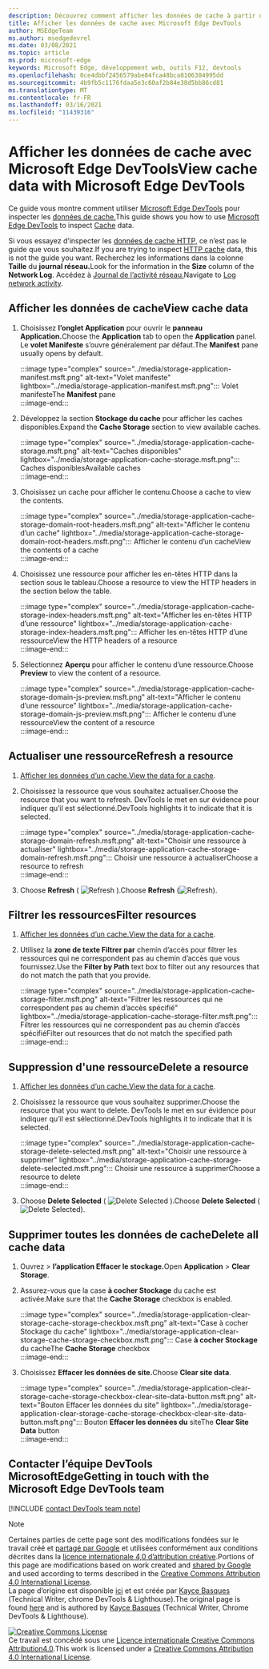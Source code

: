 ```yaml
---
description: Découvrez comment afficher les données de cache à partir du panneau Application de Microsoft Edge DevTools.
title: Afficher les données de cache avec Microsoft Edge DevTools
author: MSEdgeTeam
ms.author: msedgedevrel
ms.date: 03/08/2021
ms.topic: article
ms.prod: microsoft-edge
keywords: Microsoft Edge, développement web, outils F12, devtools
ms.openlocfilehash: 0ce4dbbf2456579abe84fca48bca8106384995dd
ms.sourcegitcommit: 4b9fb5c1176fdaa5e3c60af2b84e38d5bb86cd81
ms.translationtype: MT
ms.contentlocale: fr-FR
ms.lasthandoff: 03/16/2021
ms.locfileid: "11439316"
---
```

<!-- Copyright Kayce Basques 

   Licensed under the Apache License, Version 2.0 (the "License");
   you may not use this file except in compliance with the License.
   You may obtain a copy of the License at

       https://www.apache.org/licenses/LICENSE-2.0

   Unless required by applicable law or agreed to in writing, software
   distributed under the License is distributed on an "AS IS" BASIS,
   WITHOUT WARRANTIES OR CONDITIONS OF ANY KIND, either express or implied.
   See the License for the specific language governing permissions and
   limitations under the License.  -->

# <a name="view-cache-data-with-microsoft-edge-devtools"></a><span data-ttu-id="ac372-104">Afficher les données de cache avec Microsoft Edge DevTools</span><span class="sxs-lookup"><span data-stu-id="ac372-104">View cache data with Microsoft Edge DevTools</span></span>  

<span data-ttu-id="ac372-105">Ce guide vous montre comment utiliser [Microsoft Edge DevTools][MicrosoftEdgeDevTools] pour inspecter les [données de cache.][MDNCache]</span><span class="sxs-lookup"><span data-stu-id="ac372-105">This guide shows you how to use [Microsoft Edge DevTools][MicrosoftEdgeDevTools] to inspect [Cache][MDNCache] data.</span></span>  

<span data-ttu-id="ac372-106">Si vous essayez d’inspecter les [données de cache HTTP,][MDNHTTPCaching] ce n’est pas le guide que vous souhaitez.</span><span class="sxs-lookup"><span data-stu-id="ac372-106">If you are trying to inspect [HTTP cache][MDNHTTPCaching] data, this is not the guide you want.</span></span>  <span data-ttu-id="ac372-107">Recherchez les informations dans la colonne **Taille** du **journal réseau.**</span><span class="sxs-lookup"><span data-stu-id="ac372-107">Look for the information in the **Size** column of the **Network Log**.</span></span>  <span data-ttu-id="ac372-108">Accédez à [Journal de l’activité réseau.][DevtoolsNetworkLogActivity]</span><span class="sxs-lookup"><span data-stu-id="ac372-108">Navigate to [Log network activity][DevtoolsNetworkLogActivity].</span></span>  

## <a name="view-cache-data"></a><span data-ttu-id="ac372-109">Afficher les données de cache</span><span class="sxs-lookup"><span data-stu-id="ac372-109">View cache data</span></span>  

1.  <span data-ttu-id="ac372-110">Choisissez **l’onglet Application** pour ouvrir le **panneau Application.**</span><span class="sxs-lookup"><span data-stu-id="ac372-110">Choose the **Application** tab to open the **Application** panel.</span></span>  <span data-ttu-id="ac372-111">Le **volet Manifeste** s’ouvre généralement par défaut.</span><span class="sxs-lookup"><span data-stu-id="ac372-111">The **Manifest** pane usually opens by default.</span></span>  
    
    :::image type="complex" source="../media/storage-application-manifest.msft.png" alt-text="Volet manifeste" lightbox="../media/storage-application-manifest.msft.png":::
       <span data-ttu-id="ac372-113">Volet  manifeste</span><span class="sxs-lookup"><span data-stu-id="ac372-113">The **Manifest** pane</span></span>  
    :::image-end:::  
    
1.  <span data-ttu-id="ac372-114">Développez la section **Stockage du cache** pour afficher les caches disponibles.</span><span class="sxs-lookup"><span data-stu-id="ac372-114">Expand the **Cache Storage** section to view available caches.</span></span>  
    
    :::image type="complex" source="../media/storage-application-cache-storage.msft.png" alt-text="Caches disponibles" lightbox="../media/storage-application-cache-storage.msft.png":::
       <span data-ttu-id="ac372-116">Caches disponibles</span><span class="sxs-lookup"><span data-stu-id="ac372-116">Available caches</span></span>  
    :::image-end:::  
    
1.  <span data-ttu-id="ac372-117">Choisissez un cache pour afficher le contenu.</span><span class="sxs-lookup"><span data-stu-id="ac372-117">Choose a cache to view the contents.</span></span>  
    
    :::image type="complex" source="../media/storage-application-cache-storage-domain-root-headers.msft.png" alt-text="Afficher le contenu d’un cache" lightbox="../media/storage-application-cache-storage-domain-root-headers.msft.png":::
       <span data-ttu-id="ac372-119">Afficher le contenu d’un cache</span><span class="sxs-lookup"><span data-stu-id="ac372-119">View the contents of a cache</span></span>  
    :::image-end:::  
    
1.  <span data-ttu-id="ac372-120">Choisissez une ressource pour afficher les en-têtes HTTP dans la section sous le tableau.</span><span class="sxs-lookup"><span data-stu-id="ac372-120">Choose a resource to view the HTTP headers in the section below the table.</span></span>  
    
    :::image type="complex" source="../media/storage-application-cache-storage-index-headers.msft.png" alt-text="Afficher les en-têtes HTTP d’une ressource" lightbox="../media/storage-application-cache-storage-index-headers.msft.png":::
       <span data-ttu-id="ac372-122">Afficher les en-têtes HTTP d’une ressource</span><span class="sxs-lookup"><span data-stu-id="ac372-122">View the HTTP headers of a resource</span></span>  
    :::image-end:::  
    
1.  <span data-ttu-id="ac372-123">Sélectionnez **Aperçu** pour afficher le contenu d’une ressource.</span><span class="sxs-lookup"><span data-stu-id="ac372-123">Choose **Preview** to view the content of a resource.</span></span>  
    
    :::image type="complex" source="../media/storage-application-cache-storage-domain-js-preview.msft.png" alt-text="Afficher le contenu d’une ressource" lightbox="../media/storage-application-cache-storage-domain-js-preview.msft.png":::
       <span data-ttu-id="ac372-125">Afficher le contenu d’une ressource</span><span class="sxs-lookup"><span data-stu-id="ac372-125">View the content of a resource</span></span>  
    :::image-end:::  
    
## <a name="refresh-a-resource"></a><span data-ttu-id="ac372-126">Actualiser une ressource</span><span class="sxs-lookup"><span data-stu-id="ac372-126">Refresh a resource</span></span>  

1.  <span data-ttu-id="ac372-127">[Afficher les données d’un cache.](#view-cache-data)</span><span class="sxs-lookup"><span data-stu-id="ac372-127">[View the data for a cache](#view-cache-data).</span></span>  
1.  <span data-ttu-id="ac372-128">Choisissez la ressource que vous souhaitez actualiser.</span><span class="sxs-lookup"><span data-stu-id="ac372-128">Choose the resource that you want to refresh.</span></span>  <span data-ttu-id="ac372-129">DevTools le met en sur évidence pour indiquer qu’il est sélectionné.</span><span class="sxs-lookup"><span data-stu-id="ac372-129">DevTools highlights it to indicate that it is selected.</span></span>  
    
    :::image type="complex" source="../media/storage-application-cache-storage-domain-refresh.msft.png" alt-text="Choisir une ressource à actualiser" lightbox="../media/storage-application-cache-storage-domain-refresh.msft.png":::
       <span data-ttu-id="ac372-131">Choisir une ressource à actualiser</span><span class="sxs-lookup"><span data-stu-id="ac372-131">Choose a resource to refresh</span></span>  
    :::image-end:::  
    
1.  <span data-ttu-id="ac372-132">Choose **Refresh** \( ![ Refresh ](../media/refresh-icon.msft.png) \).</span><span class="sxs-lookup"><span data-stu-id="ac372-132">Choose **Refresh** \(![Refresh](../media/refresh-icon.msft.png)\).</span></span>  
    
## <a name="filter-resources"></a><span data-ttu-id="ac372-133">Filtrer les ressources</span><span class="sxs-lookup"><span data-stu-id="ac372-133">Filter resources</span></span>  

1.  <span data-ttu-id="ac372-134">[Afficher les données d’un cache.](#view-cache-data)</span><span class="sxs-lookup"><span data-stu-id="ac372-134">[View the data for a cache](#view-cache-data).</span></span>  
1.  <span data-ttu-id="ac372-135">Utilisez la **zone de texte Filtrer par** chemin d’accès pour filtrer les ressources qui ne correspondent pas au chemin d’accès que vous fournissez.</span><span class="sxs-lookup"><span data-stu-id="ac372-135">Use the **Filter by Path** text box to filter out any resources that do not match the path that you provide.</span></span>  
    
    :::image type="complex" source="../media/storage-application-cache-storage-filter.msft.png" alt-text="Filtrer les ressources qui ne correspondent pas au chemin d’accès spécifié" lightbox="../media/storage-application-cache-storage-filter.msft.png":::
       <span data-ttu-id="ac372-137">Filtrer les ressources qui ne correspondent pas au chemin d’accès spécifié</span><span class="sxs-lookup"><span data-stu-id="ac372-137">Filter out resources that do not match the specified path</span></span>  
    :::image-end:::  
    
## <a name="delete-a-resource"></a><span data-ttu-id="ac372-138">Suppression d'une ressource</span><span class="sxs-lookup"><span data-stu-id="ac372-138">Delete a resource</span></span>  

1.  <span data-ttu-id="ac372-139">[Afficher les données d’un cache.](#view-cache-data)</span><span class="sxs-lookup"><span data-stu-id="ac372-139">[View the data for a cache](#view-cache-data).</span></span>  
1.  <span data-ttu-id="ac372-140">Choisissez la ressource que vous souhaitez supprimer.</span><span class="sxs-lookup"><span data-stu-id="ac372-140">Choose the resource that you want to delete.</span></span>  <span data-ttu-id="ac372-141">DevTools le met en sur évidence pour indiquer qu’il est sélectionné.</span><span class="sxs-lookup"><span data-stu-id="ac372-141">DevTools highlights it to indicate that it is selected.</span></span>  
    
    :::image type="complex" source="../media/storage-application-cache-storage-delete-selected.msft.png" alt-text="Choisir une ressource à supprimer" lightbox="../media/storage-application-cache-storage-delete-selected.msft.png":::
       <span data-ttu-id="ac372-143">Choisir une ressource à supprimer</span><span class="sxs-lookup"><span data-stu-id="ac372-143">Choose a resource to delete</span></span>  
    :::image-end:::  
    
1.  <span data-ttu-id="ac372-144">Choose **Delete Selected** \( ![ Delete Selected ](../media/delete-icon.msft.png) \).</span><span class="sxs-lookup"><span data-stu-id="ac372-144">Choose **Delete Selected** \(![Delete Selected](../media/delete-icon.msft.png)\).</span></span>  
    
## <a name="delete-all-cache-data"></a><span data-ttu-id="ac372-145">Supprimer toutes les données de cache</span><span class="sxs-lookup"><span data-stu-id="ac372-145">Delete all cache data</span></span>  

1.  <span data-ttu-id="ac372-146">Ouvrez   >  **l’application Effacer le stockage.**</span><span class="sxs-lookup"><span data-stu-id="ac372-146">Open **Application** > **Clear Storage**.</span></span>  
1.  <span data-ttu-id="ac372-147">Assurez-vous que la case **à cocher Stockage** du cache est activée.</span><span class="sxs-lookup"><span data-stu-id="ac372-147">Make sure that the **Cache Storage** checkbox is enabled.</span></span>  
    
    :::image type="complex" source="../media/storage-application-clear-storage-cache-storage-checkbox.msft.png" alt-text="Case à cocher Stockage du cache" lightbox="../media/storage-application-clear-storage-cache-storage-checkbox.msft.png":::
       <span data-ttu-id="ac372-149">Case **à cocher Stockage** du cache</span><span class="sxs-lookup"><span data-stu-id="ac372-149">The **Cache Storage** checkbox</span></span>  
    :::image-end:::  
    
1.  <span data-ttu-id="ac372-150">Choisissez **Effacer les données de site.**</span><span class="sxs-lookup"><span data-stu-id="ac372-150">Choose **Clear site data**.</span></span>  
    
    :::image type="complex" source="../media/storage-application-clear-storage-cache-storage-checkbox-clear-site-data-button.msft.png" alt-text="Bouton Effacer les données du site" lightbox="../media/storage-application-clear-storage-cache-storage-checkbox-clear-site-data-button.msft.png":::
       <span data-ttu-id="ac372-152">Bouton **Effacer les données du** site</span><span class="sxs-lookup"><span data-stu-id="ac372-152">The **Clear Site Data** button</span></span>  
    :::image-end:::  
    
## <a name="getting-in-touch-with-the-microsoft-edge-devtools-team"></a><span data-ttu-id="ac372-153">Contacter l’équipe DevTools MicrosoftEdge</span><span class="sxs-lookup"><span data-stu-id="ac372-153">Getting in touch with the Microsoft Edge DevTools team</span></span>  

[!INCLUDE [contact DevTools team note](../includes/contact-devtools-team-note.md)]  

<!-- links -->  

[MicrosoftEdgeDevTools]: ../../devtools-guide-chromium/index.md "Outils de développement Microsoft Edge (Chromium) | Documents Microsoft"  
[DevtoolsNetworkLogActivity]: ../network/index.md#log-network-activity  "Journal de l’activité réseau | Documents Microsoft"  

[MDNCache]: https://developer.mozilla.org/docs/Web/API/Cache "Cache | MDN"  
[MDNHTTPCaching]: https://developer.mozilla.org/docs/Web/HTTP/Caching "Mise en cache HTTP | MDN"  

> [!NOTE]
> <span data-ttu-id="ac372-158">Certaines parties de cette page sont des modifications fondées sur le travail créé et [partagé par Google][GoogleSitePolicies] et utilisées conformément aux conditions décrites dans la [licence internationale 4,0 d’attribution créative][CCA4IL].</span><span class="sxs-lookup"><span data-stu-id="ac372-158">Portions of this page are modifications based on work created and [shared by Google][GoogleSitePolicies] and used according to terms described in the [Creative Commons Attribution 4.0 International License][CCA4IL].</span></span>  
> <span data-ttu-id="ac372-159">La page d’origine est disponible [ici](https://developers.google.com/web/tools/chrome-devtools/storage/cache) et est créée par [Kayce Basques][KayceBasques] \(Technical Writer, chrome DevTools \& Lighthouse\).</span><span class="sxs-lookup"><span data-stu-id="ac372-159">The original page is found [here](https://developers.google.com/web/tools/chrome-devtools/storage/cache) and is authored by [Kayce Basques][KayceBasques] \(Technical Writer, Chrome DevTools \& Lighthouse\).</span></span>  

[![Creative Commons License][CCby4Image]][CCA4IL]  
<span data-ttu-id="ac372-161">Ce travail est concédé sous une [Licence internationale Creative Commons Attribution4.0][CCA4IL].</span><span class="sxs-lookup"><span data-stu-id="ac372-161">This work is licensed under a [Creative Commons Attribution 4.0 International License][CCA4IL].</span></span>  

[CCA4IL]: https://creativecommons.org/licenses/by/4.0  
[CCby4Image]: https://i.creativecommons.org/l/by/4.0/88x31.png  
[GoogleSitePolicies]: https://developers.google.com/terms/site-policies  
[KayceBasques]: https://developers.google.com/web/resources/contributors/kaycebasques  
